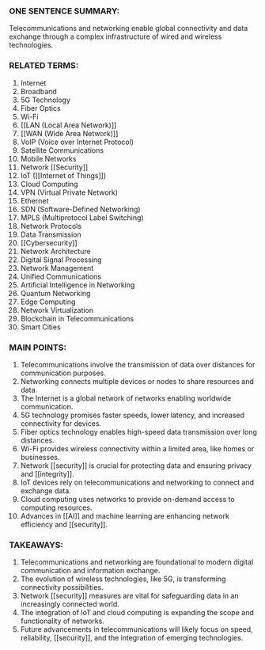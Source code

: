 ### ONE SENTENCE SUMMARY:
Telecommunications and networking enable global connectivity and data exchange through a complex infrastructure of wired and wireless technologies.

### RELATED TERMS:
1. Internet
2. Broadband
3. 5G Technology
4. Fiber Optics
5. Wi-Fi
6. [[LAN (Local Area Network)]]
7. [[WAN (Wide Area Network)]]
8. VoIP (Voice over Internet Protocol)
9. Satellite Communications
10. Mobile Networks
11. Network [[Security]]
12. IoT ([[Internet of Things]])
13. Cloud Computing
14. VPN (Virtual Private Network)
15. Ethernet
16. SDN (Software-Defined Networking)
17. MPLS (Multiprotocol Label Switching)
18. Network Protocols
19. Data Transmission
20. [[Cybersecurity]]
21. Network Architecture
22. Digital Signal Processing
23. Network Management
24. Unified Communications
25. Artificial Intelligence in Networking
26. Quantum Networking
27. Edge Computing
28. Network Virtualization
29. Blockchain in Telecommunications
30. Smart Cities

### MAIN POINTS:
1. Telecommunications involve the transmission of data over distances for communication purposes.
2. Networking connects multiple devices or nodes to share resources and data.
3. The Internet is a global network of networks enabling worldwide communication.
4. 5G technology promises faster speeds, lower latency, and increased connectivity for devices.
5. Fiber optics technology enables high-speed data transmission over long distances.
6. Wi-Fi provides wireless connectivity within a limited area, like homes or businesses.
7. Network [[security]] is crucial for protecting data and ensuring privacy and [[integrity]].
8. IoT devices rely on telecommunications and networking to connect and exchange data.
9. Cloud computing uses networks to provide on-demand access to computing resources.
10. Advances in [[AI]] and machine learning are enhancing network efficiency and [[security]].

### TAKEAWAYS:
1. Telecommunications and networking are foundational to modern digital communication and information exchange.
2. The evolution of wireless technologies, like 5G, is transforming connectivity possibilities.
3. Network [[security]] measures are vital for safeguarding data in an increasingly connected world.
4. The integration of IoT and cloud computing is expanding the scope and functionality of networks.
5. Future advancements in telecommunications will likely focus on speed, reliability, [[security]], and the integration of emerging technologies.